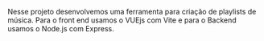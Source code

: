 Nesse projeto desenvolvemos uma ferramenta para criação de playlists de música.
Para o front end usamos o VUEjs com Vite e para o Backend usamos o Node.js com Express.